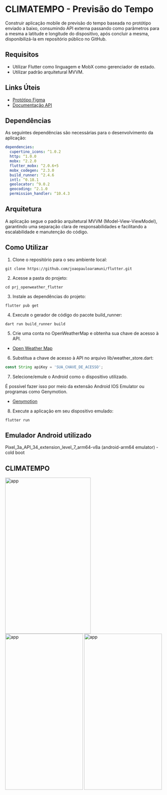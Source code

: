 # CLIMATEMPO - Previsão do Tempo

Construir aplicação mobile de previsão do tempo baseada no protótipo enviado a baixo, consumindo API externa passando como parâmetros para a mesma a latitude e longitude do dispositivo, após concluir a mesma, disponibilizá-la em repositório público no GitHub.

## Requisitos

- Utilizar Flutter como linguagem e MobX como gerenciador de estado.
- Utilizar padrão arquitetural MVVM.

## Links Úteis

- [Protótipo Figma](https://www.figma.com/file/rvAXxtddcGfYdKVOELt3Pt/Climatempo?type=design&node-id=1%3A5&mode=design&t=5MmdjpQX9BR2g1fT-1)
- [Documentação API](https://openweathermap.org/api/one-call-3)

## Dependências

As seguintes dependências são necessárias para o desenvolvimento da aplicação:

```yaml
dependencies:
  cupertino_icons: ^1.0.2
  http: ^1.0.0
  mobx: ^2.2.0
  flutter_mobx: ^2.0.6+5
  mobx_codegen: ^2.3.0
  build_runner: ^2.4.6
  intl: ^0.18.1
  geolocator: ^9.0.2
  geocoding: ^2.1.0
  permission_handler: ^10.4.3
```

## Arquitetura

A aplicação segue o padrão arquitetural MVVM (Model-View-ViewModel), garantindo uma separação clara de responsabilidades e facilitando a escalabilidade e manutenção do código.

## Como Utilizar

1. Clone o repositório para o seu ambiente local:

```console
git clone https://github.com/joaopauloaramuni/flutter.git
```

2. Acesse a pasta do projeto:

```console
cd prj_openweather_flutter
```

3. Instale as dependências do projeto:

```console
flutter pub get
```

4. Execute o gerador de código do pacote build_runner:

```console
dart run build_runner build
```

5. Crie uma conta no OpenWeatherMap e obtenha sua chave de acesso à API.

- [Open Weather Map](https://openweathermap.org/)

6. Substitua a chave de acesso à API no arquivo lib/weather_store.dart:

```js
const String apiKey = 'SUA_CHAVE_DE_ACESSO';
```

7. Selecione/emule o Android como o dispositivo utilizado.

É possível fazer isso por meio da extensão Android IOS Emulator ou programas como Genymotion.

- [Genymotion](https://www.genymotion.com/)

8. Execute a aplicação em seu dispositivo emulado:

```console
flutter run
```

## Emulador Android utilizado

Pixel_3a_API_34_extension_level_7_arm64-v8a (android-arm64 emulator) - cold boot

## CLIMATEMPO
<div>
<img alt="app" width="275px" height="500px" src="https://joaopauloaramuni.github.io/flutter-imgs/prj_openweather_flutter/imgs/a.png"/>
<img alt="app" width="250px" height="500px" src="https://joaopauloaramuni.github.io/flutter-imgs/prj_openweather_flutter/imgs/b.png"/>
<img alt="app" width="250px" height="500px" src="https://joaopauloaramuni.github.io/flutter-imgs/prj_openweather_flutter/imgs/c.png"/>
</div>
